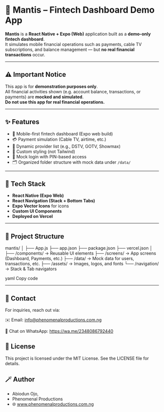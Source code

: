 # 🦈 Mantis – Fintech Dashboard Demo App

**Mantis** is a **React Native + Expo (Web)** application built as a **demo-only fintech dashboard**.  
It simulates mobile financial operations such as payments, cable TV subscriptions, and balance management — but **no real financial transactions** occur.

---

## ⚠️ Important Notice
This app is for **demonstration purposes only**.  
All financial activities shown (e.g. account balance, transactions, or payments) are **mocked and simulated**.  
**Do not use this app for real financial operations.**

---

## ✨ Features
- 📱 Mobile-first fintech dashboard (Expo web build)
- 💳 Payment simulation (Cable TV, airtime, etc.)
- 📡 Dynamic provider list (e.g., DSTV, GOTV, Showmax)
- 🎨 Custom styling (not Tailwind)
- 🔐 Mock login with PIN-based access
- 🗂️ Organized folder structure with mock data under `/data/`

---

## 🧩 Tech Stack
- **React Native (Expo Web)**
- **React Navigation (Stack + Bottom Tabs)**
- **Expo Vector Icons** for icons
- **Custom UI Components**
- **Deployed on Vercel**

---

## 🧱 Project Structure
mantis/
│
├── App.js
├── app.json
├── package.json
├── vercel.json
│
├── /components/ → Reusable UI elements
├── /screens/ → App screens (Dashboard, Payments, etc.)
├── /data/ → Mock data for users, transactions, etc.
├── /assets/ → Images, logos, and fonts
└── /navigation/ → Stack & Tab navigators

yaml
Copy code

---

## 📩 Contact
For inquiries, reach out via:

✉️ Email: info@phenomenalproductions.com.ng

💬 Chat on WhatsApp: https://wa.me/2348086792440

## 🧾 License
This project is licensed under the MIT License.
See the LICENSE file for details.

## 🪄 Author
- Abiodun Ojo,
- Phenomenal Productions
- 🌐 www.phenomenalproductions.com.ng